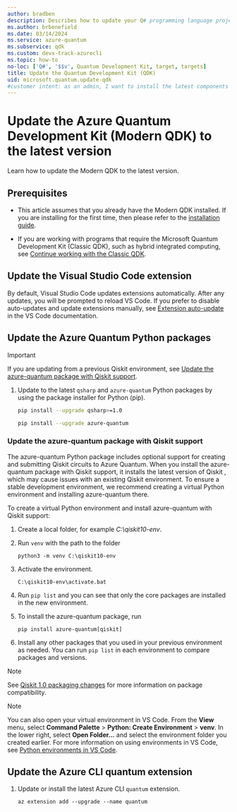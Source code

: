 ```yaml
---
author: bradben
description: Describes how to update your Q# programming language projects and the Quantum Development Kit (QDK) to the current version.
ms.author: brbenefield
ms.date: 03/14/2024
ms.service: azure-quantum
ms.subservice: qdk
ms.custom: devx-track-azurecli
ms.topic: how-to
no-loc: ['Q#', '$$v', Quantum Development Kit, target, targets]
title: Update the Quantum Development Kit (QDK)
uid: microsoft.quantum.update-qdk
#customer intent: as an admin, I want to install the latest components of Azure Quantum
---
```


# Update the Azure Quantum Development Kit (Modern QDK) to the latest version

Learn how to update the Modern QDK to the latest version.

## Prerequisites

- This article assumes that you already have the Modern QDK installed. If you are installing for the first time, then please refer to the [installation guide](xref:microsoft.quantum.install-qdk.overview).

- If you are working with programs that require the Microsoft Quantum Development Kit (Classic QDK), such as hybrid integrated computing, see [Continue working with the Classic QDK](xref:microsoft.quantum.install-qdk.overview#compatibility-with-the-classic-qdk).

## Update the Visual Studio Code extension

By default, Visual Studio Code updates extensions automatically. After any updates, you will be prompted to reload VS Code. If you prefer to disable auto-updates and update extensions manually, see [Extension auto-update](https://code.visualstudio.com/docs/editor/extension-marketplace#_extension-autoupdate) in the VS Code documentation.

## Update the Azure Quantum Python packages

> [!IMPORTANT]
> If you are updating from a previous Qiskit environment, see [Update the azure-quantum package with Qiskit support](xref:microsoft.quantum.update-qdk#update-azure-quantum-with-qiskit-support).

1. Update to the latest `qsharp` and `azure-quantum` Python packages by using the package installer for Python (pip).
  
    ```Bash
    pip install --upgrade qsharp>=1.0
    ```

    ```Bash
    pip install --upgrade azure-quantum
    ```
### Update the azure-quantum package with Qiskit support

The azure-quantum Python package includes optional support for creating and submitting Qiskit circuits to Azure Quantum. When you install the azure-quantum package with Qiskit support, it installs the latest version of Qiskit , which may cause issues with an existing Qiskit environment. To ensure a stable development environment, we recommend creating a virtual Python environment and installing azure-quantum there. 

To create a virtual Python environment and install azure-quantum with Qiskit support:
1. Create a local folder, for example *C:\qiskit10-env*.
1. Run `venv` with the path to the folder

    ```dos
    python3 -m venv C:\qiskit10-env
    ```

1. Activate the environment.

    ```dos
    C:\qiskit10-env\activate.bat
    ```

1. Run `pip list` and you can see that only the core packages are installed in the new environment.
1. To install the azure-quantum package, run

    ```dos
    pip install azure-quantum[qiskit]
    ```
1. Install any other packages that you used in your previous environment as needed. You can run `pip list` in each environment to compare packages and versions. 

> [!NOTE]
> See [Qiskit 1.0 packaging changes](https://docs.quantum.ibm.com/api/migration-guides/qiskit-1.0-installation#qiskit-10-packaging-changes) for more information on package compatibility. 

> [!NOTE]
> You can also open your virtual environment in VS Code. From the **View** menu, select **Command Palette** > **Python: Create Environment** > **venv**. In the lower right, select **Open Folder...** and select the environment folder you created earlier.  For more information on using environments in VS Code, see [Python environments in VS Code](https://code.visualstudio.com/docs/python/environments).
    
## Update the Azure CLI quantum extension

1. Update or install the latest Azure CLI `quantum` extension.

    ```azurecli
    az extension add --upgrade --name quantum
    ```
